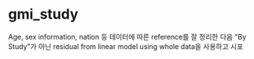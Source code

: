 # gmi_study

Age, sex information, nation 등 데이터에 따른 reference를 잘 정리한 다음
"By Study"가 아닌 residual from linear model using whole data을 사용하고 시포
